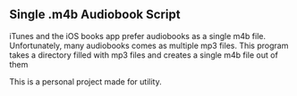 ## Single .m4b Audiobook Script

iTunes and the iOS books app prefer audiobooks as a single m4b file. Unfortunately, many audiobooks comes as multiple mp3 files. This program takes a directory filled with mp3 files and creates a single m4b file out of them

This is a personal project made for utility.
